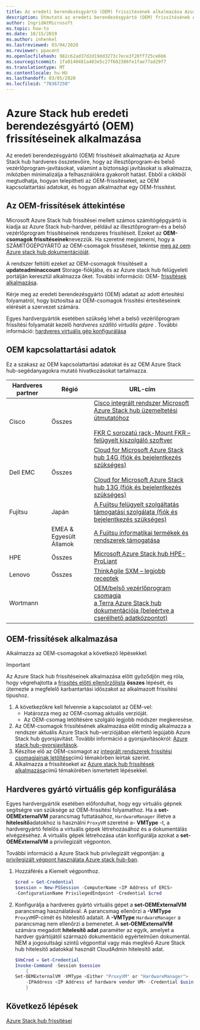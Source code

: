 ```yaml
---
title: Az eredeti berendezésgyártó (OEM) frissítésének alkalmazása Azure Stack hubhoz
description: Útmutató az eredeti berendezésgyártó (OEM) frissítésének Azure Stack hub-ra való alkalmazásához.
author: IngridAtMicrosoft
ms.topic: how-to
ms.date: 10/15/2019
ms.author: inhenkel
ms.lastreviewed: 03/04/2020
ms.reviewer: ppacent
ms.openlocfilehash: 982c62ad37d2d19dd3273c7ece3f20ff725ce6b6
ms.sourcegitcommit: 1fa0140481a483e5c27f602386fe1fae77ad29f7
ms.translationtype: MT
ms.contentlocale: hu-HU
ms.lasthandoff: 03/05/2020
ms.locfileid: "78367250"
---
```

# <a name="apply-azure-stack-hub-original-equipment-manufacturer-oem-updates"></a>Azure Stack hub eredeti berendezésgyártó (OEM) frissítéseinek alkalmazása

Az eredeti berendezésgyártó (OEM) frissítéseit alkalmazhatja az Azure Stack hub hardveres összetevőire, hogy az illesztőprogram-és belső vezérlőprogram-javításokat, valamint a biztonsági javításokat is alkalmazza, miközben minimalizálja a felhasználókra gyakorolt hatást. Ebből a cikkből megtudhatja, hogyan telepítheti az OEM-frissítéseket, az OEM kapcsolattartási adatokat, és hogyan alkalmazhat egy OEM-frissítést.

## <a name="overview-of-oem-updates"></a>Az OEM-frissítések áttekintése

Microsoft Azure Stack hub frissítései mellett számos számítógépgyártó is kiadja az Azure Stack hub-hardver, például az illesztőprogram-és a belső vezérlőprogram frissítéseinek rendszeres frissítéseit. Ezeket az **OEM-csomagok frissítéseinek**nevezzük. Ha szeretné megismerni, hogy a SZÁMÍTÓGÉPGYÁRTÓ az OEM-csomagok frissítéseit, tekintse [meg az oem Azure stack hub dokumentációját](#oem-contact-information).

A rendszer feltölti ezeket az OEM-csomagok frissítéseit a **updateadminaccount** Storage-fiókjába, és az Azure stack hub felügyeleti portálján keresztül alkalmazza őket. További információ: OEM- [frissítések alkalmazása](#apply-oem-updates).

Kérje meg az eredeti berendezésgyártó (OEM) adatait az adott értesítési folyamatról, hogy biztosítsa az OEM-csomagok frissítési értesítéseinek elérését a szervezet számára.

Egyes hardvergyártók esetében szükség lehet a belső vezérlőprogram frissítési folyamatát kezelő *hardveres szállító virtuális gépre* . További információ: [hardveres virtuális gép konfigurálása](#configure-hardware-vendor-vm)

## <a name="oem-contact-information"></a>OEM kapcsolattartási adatok 

Ez a szakasz az OEM kapcsolattartási adatokat és az OEM Azure Stack hub-segédanyagokra mutató hivatkozásokat tartalmazza.

| Hardveres partner | Régió | URL-cím |
|------------------|--------|-------------------------------------------------------------------------------------------------------------------------------------------------------------------------------------------------------------------------------------------------------------------------------------------------------------------------------------------|
| Cisco | Összes | [Cisco integrált rendszer Microsoft Azure Stack hub üzemeltetési útmutatóhoz](https://aka.ms/aa708e2)<br><br>[FKR C sorozatú rack-Mount FKR – felügyelt kiszolgáló szoftver](https://aka.ms/aa700rq) |
| Dell EMC | Összes | [Cloud for Microsoft Azure Stack hub 14G (fiók és bejelentkezés szükséges)](https://support.emc.com/downloads/44615_Cloud-for-Microsoft-Azure-Stack-14G)<br><br>[Cloud for Microsoft Azure Stack hub 13G (fiók és bejelentkezés szükséges)](https://support.emc.com/downloads/42238_Cloud-for-Microsoft-Azure-Stack-13G) |
| Fujitsu | Japán | [A Fujitsu felügyelt szolgáltatás támogatási szolgálata (fiók és bejelentkezés szükséges)](https://eservice.fujitsu.com/supportdesk-web/) |
|  | EMEA & Egyesült Államok | [A Fujitsu informatikai termékek és rendszerek támogatása](https://support.ts.fujitsu.com/IndexContact.asp?lng=COM&ln=no&LC=del) |
| HPE | Összes | [Microsoft Azure Stack hub HPE-ProLiant](http://www.hpe.com/info/MASupdates) |
| Lenovo | Összes | [ThinkAgile SXM – legjobb receptek](https://datacentersupport.lenovo.com/us/en/solutions/ht505122)
| Wortmann |  | [OEM/belső vezérlőprogram csomagja](https://aka.ms/AA6z600)<br>[a Terra Azure Stack hub dokumentációja (beleértve a cserélhető adatközpontot)](https://aka.ms/aa6zktc)

## <a name="apply-oem-updates"></a>OEM-frissítések alkalmazása

Alkalmazza az OEM-csomagokat a következő lépésekkel:

> [!IMPORTANT]
> Az Azure Stack hub frissítéseinek alkalmazása előtt győződjön meg róla, hogy végrehajtotta a [frissítés előtti ellenőrzőlista](release-notes-checklist.md) **összes** lépését, és ütemezte a megfelelő karbantartási időszakot az alkalmazott frissítési típushoz.

1. A következőkre kell felvennie a kapcsolatot az OEM-vel:
      - Határozza meg az OEM-csomag aktuális verzióját.  
      - Az OEM-csomag letöltésére szolgáló legjobb módszer megkeresése.  
2. Az OEM-csomagok frissítésének alkalmazása előtt mindig alkalmazza a rendszer aktuális Azure Stack hub-verziójában elérhető legújabb Azure Stack hub gyorsjavítást. További információ a gyorsjavításokról: [Azure stack hub-gyorsjavítások](azure-stack-servicing-policy.md).
3. Készítse elő az OEM-csomagot az [integrált rendszerek frissítési csomagjainak letöltése](azure-stack-servicing-policy.md)című témakörben leírtak szerint.
4. Alkalmazza a frissítéseket az [Azure stack hub frissítések alkalmazása](azure-stack-apply-updates.md)című témakörében ismertetett lépésekkel.

## <a name="configure-hardware-vendor-vm"></a>Hardveres gyártó virtuális gép konfigurálása

Egyes hardvergyártók esetében előfordulhat, hogy egy virtuális gépnek segítségre van szüksége az OEM-frissítési folyamathoz. Ha a **set-OEMExternalVM** parancsmag futtatásához, `HardwareManager` illetve a **hitelesítő**adatokhoz is használni `ProxyVM` szeretné a- **VMType** -t, a hardvergyártó felelős a virtuális gépek létrehozásához és a dokumentálás elvégzéséhez. A virtuális gépek létrehozása után konfigurálja azokat a **set-OEMExternalVM** a privilegizált végponton.

További információ a Azure Stack hub privilegizált végpontján: [a privilegizált végpont használata Azure stack hub-ban](azure-stack-privileged-endpoint.md).

1.  Hozzáférés a Kiemelt végponthoz.

    ```powershell  
    $cred = Get-Credential
    $session = New-PSSession -ComputerName <IP Address of ERCS>
    -ConfigurationName PrivilegedEndpoint -Credential $cred
    ```

2. Konfigurálja a hardveres gyártó virtuális gépet a **set-OEMExternalVM** parancsmag használatával. A parancsmag ellenőrzi a **-VMType** `ProxyVM`IP-címét és hitelesítő adatait. A **-VMType** `HardwareManager` a parancsmag nem ellenőrzi a bemenetet. A **set-OEMExternalVM** számára megadott **hitelesítő adat** paraméter az egyik, amelyet a hardver gyártójától származó dokumentáció egyértelműen dokumentál.  NEM a jogosultsági szintű végponttal vagy más meglévő Azure Stack hub hitelesítő adatokkal használt CloudAdmin hitelesítő adat.

    ```powershell  
    $VmCred = Get-Credential
    Invoke-Command -Session $session
        { 
    Set-OEMExternalVM -VMType <Either "ProxyVM" or "HardwareManager">
        -IPAddress <IP Address of hardware vendor VM> -Credential $using:VmCred
        }
    ```

## <a name="next-steps"></a>Következő lépések

[Azure Stack hub frissítései](azure-stack-updates.md)
